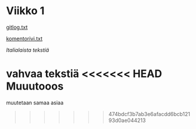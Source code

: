 # Viikko 1

[gitlog.txt](https://github.com/SkarpAnton/ot-harjoitustyo/blob/master/laskarit/viikko1/gitlog.txt)

[komentorivi.txt](https://github.com/SkarpAnton/ot-harjoitustyo/blob/master/laskarit/viikko1/komentorivi.txt)

*Italialaista tekstiä*

**vahvaa tekstiä**
<<<<<<< HEAD
Muuutooos
=======
muutetaan samaa asiaa
>>>>>>> 474bdcf3b7ab3e6afacdd6bcb12193d0ae044213

